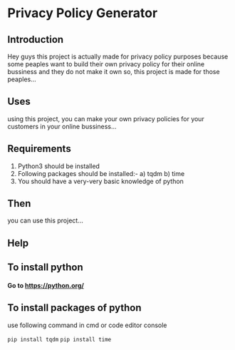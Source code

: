 # Privacy Policy Generator

## Introduction

Hey guys this project is actually made for privacy policy purposes because some peaples want to build their own privacy policy for their online bussiness and they do not make it own so, this project is made for those peaples...

## Uses

using this project, you can make your own privacy policies for your customers in your online bussiness...

## Requirements

1. Python3 should be installed
2. Following packages should be installed:-
              a) tqdm
              b) time
3. You should have a very-very basic knowledge of python

## Then

you can use this project...

## Help

## To install python

#### Go to https://python.org/

## To install packages of python

use following command in cmd or code editor console

``` pip install tqdm ```
``` pip install time ```
